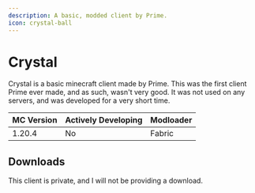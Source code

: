```yaml
---
description: A basic, modded client by Prime.
icon: crystal-ball
---
```


# Crystal

Crystal is a basic minecraft client made by Prime. This was the first client Prime ever made, and as such, wasn't very good. It was not used on any servers, and was developed for a very short time.



| MC Version | Actively Developing | Modloader |
| ---------- | ------------------- | --------- |
| 1.20.4     | No                  | Fabric    |

## Downloads

This client is private, and I will not be providing a download.
